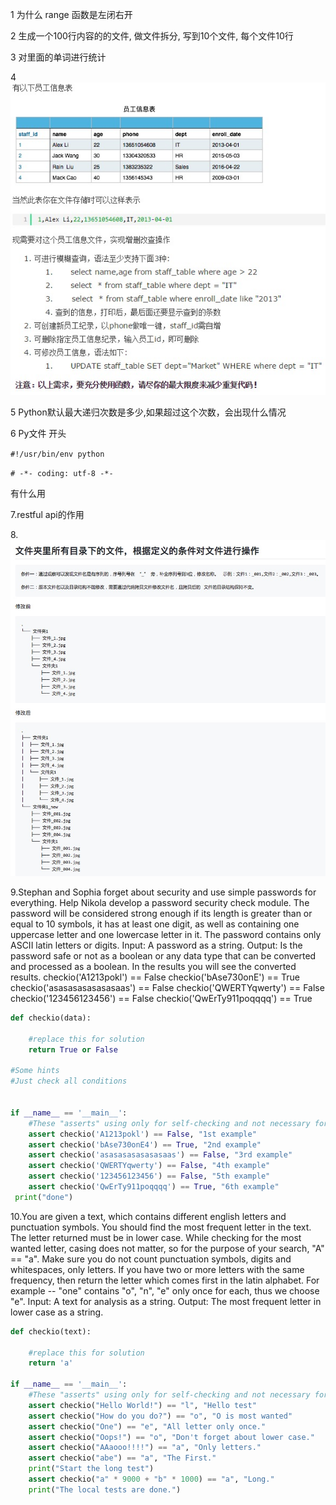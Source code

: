 
1 为什么 range 函数是左闭右开

2 生成一个100行内容的的文件, 做文件拆分, 写到10个文件, 每个文件10行

3 对里面的单词进行统计

4 ![alt](/assets/hanshu.jpg)

5 Python默认最大递归次数是多少,如果超过这个次数，会出现什么情况

6 Py文件 开头

`#!/usr/bin/env python`

`# -*- coding: utf-8 -*-`

有什么用

7.restful api的作用

8.![alt](/assets/wenjian.jpeg)

9.Stephan and Sophia forget about security and use simple passwords for everything. Help Nikola develop a password security check module. The password will be considered strong enough if its length is greater than or equal to 10 symbols, it has at least one digit, as well as containing one uppercase letter and one lowercase letter in it. The password contains only ASCII latin letters or digits.
Input: A password as a string.
Output: Is the password safe or not as a boolean or any data type that can be converted and processed as a boolean. In the results you will see the converted results.
checkio('A1213pokl') == False
checkio('bAse730onE') == True
checkio('asasasasasasasaas') == False
checkio('QWERTYqwerty') == False
checkio('123456123456') == False
checkio('QwErTy911poqqqq') == True

```python
def checkio(data):
        
    #replace this for solution
    return True or False

#Some hints
#Just check all conditions


if __name__ == '__main__':
    #These "asserts" using only for self-checking and not necessary for auto-testing
    assert checkio('A1213pokl') == False, "1st example"
    assert checkio('bAse730onE4') == True, "2nd example"
    assert checkio('asasasasasasasaas') == False, "3rd example"
    assert checkio('QWERTYqwerty') == False, "4th example"
    assert checkio('123456123456') == False, "5th example"
    assert checkio('QwErTy911poqqqq') == True, "6th example"
 print("done")
```

10.You are given a text, which contains different english letters and punctuation symbols. You should find the most frequent letter in the text. The letter returned must be in lower case.
While checking for the most wanted letter, casing does not matter, so for the purpose of your search, "A" == "a". Make sure you do not count punctuation symbols, digits and whitespaces, only letters.
If you have two or more letters with the same frequency, then return the letter which comes first in the latin alphabet. For example -- "one" contains "o", "n", "e" only once for each, thus we choose "e".
Input: A text for analysis as a string.
Output: The most frequent letter in lower case as a string.

```python
def checkio(text):
    
    #replace this for solution
    return 'a'

if __name__ == '__main__':
    #These "asserts" using only for self-checking and not necessary for auto-testing
    assert checkio("Hello World!") == "l", "Hello test"
    assert checkio("How do you do?") == "o", "O is most wanted"
    assert checkio("One") == "e", "All letter only once."
    assert checkio("Oops!") == "o", "Don't forget about lower case."
    assert checkio("AAaooo!!!!") == "a", "Only letters."
    assert checkio("abe") == "a", "The First."
    print("Start the long test")
    assert checkio("a" * 9000 + "b" * 1000) == "a", "Long."
    print("The local tests are done.")
```